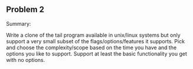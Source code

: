 Problem 2
---------

Summary:

Write a clone of the tail program available in unix/linux systems but
only support a very small subset of the flags/options/features it
supports. Pick and choose the complexity/scope based on the time you
have and the options you like to support. Support at least the basic
functionality you get with no options.
